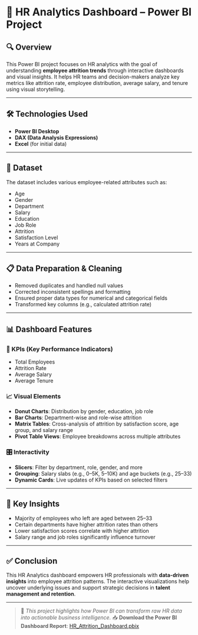 # 👥 HR Analytics Dashboard – Power BI Project

## 🔍 Overview  
This Power BI project focuses on HR analytics with the goal of understanding **employee attrition trends** through interactive dashboards and visual insights. It helps HR teams and decision-makers analyze key metrics like attrition rate, employee distribution, average salary, and tenure using visual storytelling.

---

## 🛠️ Technologies Used
- **Power BI Desktop**
- **DAX (Data Analysis Expressions)**
- **Excel** (for initial data)

---

## 📂 Dataset
The dataset includes various employee-related attributes such as:
- Age
- Gender
- Department
- Salary
- Education
- Job Role
- Attrition
- Satisfaction Level
- Years at Company

---

## 📋 Data Preparation & Cleaning
- Removed duplicates and handled null values
- Corrected inconsistent spellings and formatting
- Ensured proper data types for numerical and categorical fields
- Transformed key columns (e.g., calculated attrition rate)

---

## 📊 Dashboard Features

### 🔢 KPIs (Key Performance Indicators)
- Total Employees
- Attrition Rate
- Average Salary
- Average Tenure

### 📈 Visual Elements
- **Donut Charts**: Distribution by gender, education, job role
- **Bar Charts**: Department-wise and role-wise attrition
- **Matrix Tables**: Cross-analysis of attrition by satisfaction score, age group, and salary range
- **Pivot Table Views**: Employee breakdowns across multiple attributes

### 🎛️ Interactivity
- **Slicers**: Filter by department, role, gender, and more
- **Grouping**: Salary slabs (e.g., 0–5K, 5–10K) and age buckets (e.g., 25–33)
- **Dynamic Cards**: Live updates of KPIs based on selected filters

---

## 📌 Key Insights
- Majority of employees who left are aged between 25–33
- Certain departments have higher attrition rates than others
- Lower satisfaction scores correlate with higher attrition
- Salary range and job roles significantly influence turnover

---

## ✅ Conclusion
This HR Analytics dashboard empowers HR professionals with **data-driven insights** into employee attrition patterns. The interactive visualizations help uncover underlying issues and support strategic decisions in **talent management and retention**.

---

> 🎯 *This project highlights how Power BI can transform raw HR data into actionable business intelligence.*
> 📥 **Download the Power BI Dashboard Report**: [HR_Attrition_Dashboard.pbix](./HR_Attrition_Dashboard.pbix)

